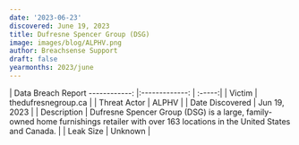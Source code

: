 ```yaml
---
date: '2023-06-23'
discovered: June 19, 2023
title: Dufresne Spencer Group (DSG)
image: images/blog/ALPHV.png
author: Breachsense Support
draft: false
yearmonths: 2023/june
---
```



| Data Breach Report
------------:     |:-------------:    | :-----:|
| Victim      | thedufresnegroup.ca      | 
| Threat Actor      | ALPHV      | 
| Date Discovered      | Jun 19, 2023      | 
| Description      | Dufresne Spencer Group (DSG) is a large, family-owned home furnishings retailer with over 163 locations in the United States and Canada.      | 
| Leak Size      | Unknown      | 

